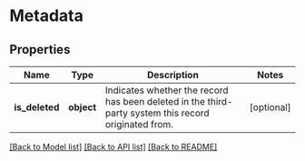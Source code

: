 # Metadata

## Properties
Name | Type | Description | Notes
------------ | ------------- | ------------- | -------------
**is_deleted** | **object** | Indicates whether the record has been deleted in the third-party system this record originated from. | [optional] 

[[Back to Model list]](../README.md#documentation-for-models) [[Back to API list]](../README.md#documentation-for-api-endpoints) [[Back to README]](../README.md)

